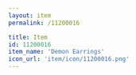 ```yaml
---
layout: item
permalink: /11200016

title: Item
id: 11200016
item_name: 'Demon Earrings'
icon_url: 'item/icon/11200016.png'
---
```

